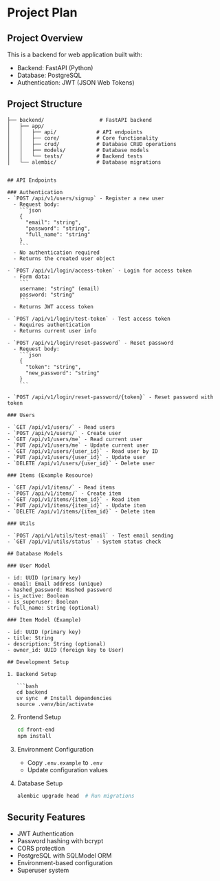# Project Plan

## Project Overview

This is a backend for web application built with:

- Backend: FastAPI (Python)
- Database: PostgreSQL
- Authentication: JWT (JSON Web Tokens)

## Project Structure

````
├── backend/                  # FastAPI backend
│   ├── app/
│   │   ├── api/             # API endpoints
│   │   ├── core/            # Core functionality
│   │   ├── crud/            # Database CRUD operations
│   │   ├── models/          # Database models
│   │   └── tests/           # Backend tests
│   └── alembic/             # Database migrations


## API Endpoints

### Authentication
- `POST /api/v1/users/signup` - Register a new user
  - Request body:
    ```json
    {
      "email": "string",
      "password": "string",
      "full_name": "string"
    }
    ```
  - No authentication required
  - Returns the created user object

- `POST /api/v1/login/access-token` - Login for access token
  - Form data:
    ```
    username: "string" (email)
    password: "string"
    ```
  - Returns JWT access token

- `POST /api/v1/login/test-token` - Test access token
  - Requires authentication
  - Returns current user info

- `POST /api/v1/login/reset-password` - Reset password
  - Request body:
    ```json
    {
      "token": "string",
      "new_password": "string"
    }
    ```

- `POST /api/v1/login/reset-password/{token}` - Reset password with token

### Users

- `GET /api/v1/users/` - Read users
- `POST /api/v1/users/` - Create user
- `GET /api/v1/users/me` - Read current user
- `PUT /api/v1/users/me` - Update current user
- `GET /api/v1/users/{user_id}` - Read user by ID
- `PUT /api/v1/users/{user_id}` - Update user
- `DELETE /api/v1/users/{user_id}` - Delete user

### Items (Example Resource)

- `GET /api/v1/items/` - Read items
- `POST /api/v1/items/` - Create item
- `GET /api/v1/items/{item_id}` - Read item
- `PUT /api/v1/items/{item_id}` - Update item
- `DELETE /api/v1/items/{item_id}` - Delete item

### Utils

- `POST /api/v1/utils/test-email` - Test email sending
- `GET /api/v1/utils/status` - System status check

## Database Models

### User Model

- id: UUID (primary key)
- email: Email address (unique)
- hashed_password: Hashed password
- is_active: Boolean
- is_superuser: Boolean
- full_name: String (optional)

### Item Model (Example)

- id: UUID (primary key)
- title: String
- description: String (optional)
- owner_id: UUID (foreign key to User)

## Development Setup

1. Backend Setup

   ```bash
   cd backend
   uv sync  # Install dependencies
   source .venv/bin/activate
````

2. Frontend Setup

   ```bash
   cd front-end
   npm install
   ```

3. Environment Configuration

   - Copy `.env.example` to `.env`
   - Update configuration values

4. Database Setup
   ```bash
   alembic upgrade head  # Run migrations
   ```

## Security Features

- JWT Authentication
- Password hashing with bcrypt
- CORS protection
- PostgreSQL with SQLModel ORM
- Environment-based configuration
- Superuser system
